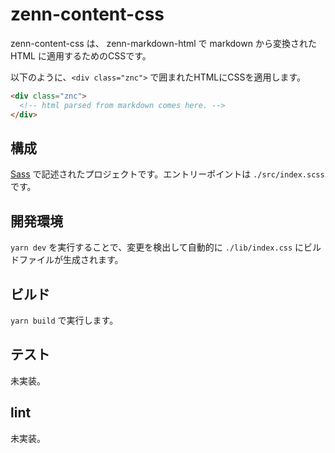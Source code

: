 # zenn-content-css

zenn-content-css は、 zenn-markdown-html で markdown から変換された HTML に適用するためのCSSです。

以下のように、`<div class="znc">` で囲まれたHTMLにCSSを適用します。

```html
<div class="znc">
  <!-- html parsed from markdown comes here. -->
</div>
```

## 構成

[Sass](https://sass-lang.com/) で記述されたプロジェクトです。エントリーポイントは `./src/index.scss` です。

## 開発環境

`yarn dev` を実行することで、変更を検出して自動的に `./lib/index.css` にビルドファイルが生成されます。

## ビルド

`yarn build` で実行します。

## テスト

未実装。

## lint

未実装。
